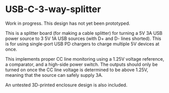 # USB-C-3-way-splitter
Work in progress. This design has not yet been prototyped. 

This is a splitter board (for making a cable splitter) for turning a 5V 3A USB power source to 3 5V 1A USB sources (with D+ and D- lines shorted). This is for using single-port USB PD chargers to charge multiple 5V devices at once.
 
This implements proper CC line monitoring using a 1.25V voltage reference, a comparator, and a high-side power switch. The outputs should only be turned on once the CC line voltage is determined to be above 1.25V, meaning that the source can safely supply 3A. 

An untested 3D-printed enclosure design is also included. 